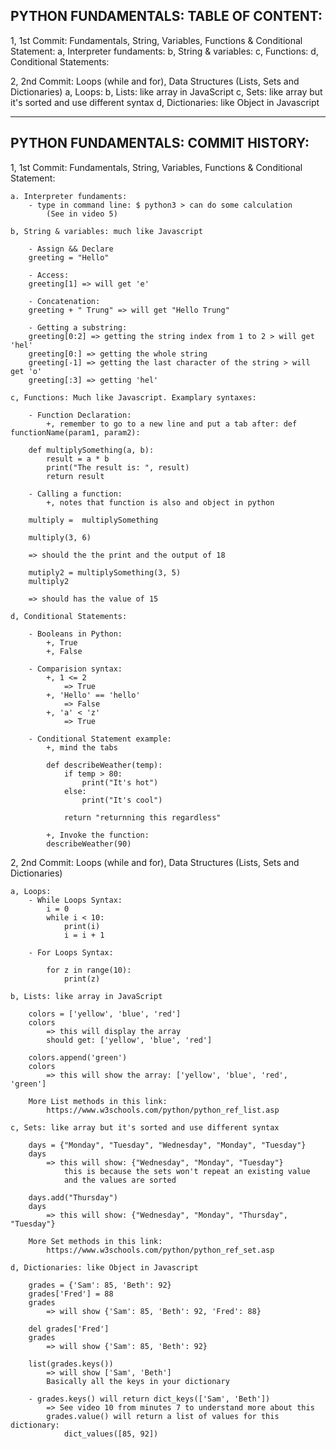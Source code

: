 ## PYTHON FUNDAMENTALS: TABLE OF CONTENT:

1, 1st Commit: Fundamentals, String, Variables, Functions & Conditional Statement:
a, Interpreter fundaments:
b, String & variables:
c, Functions:
d, Conditional Statements:

2, 2nd Commit: Loops (while and for), Data Structures (Lists, Sets and Dictionaries)
a, Loops:
b, Lists: like array in JavaScript
c, Sets: like array but it's sorted and use different syntax
d, Dictionaries: like Object in Javascript

---

## PYTHON FUNDAMENTALS: COMMIT HISTORY:

1, 1st Commit: Fundamentals, String, Variables, Functions & Conditional Statement:

    a. Interpreter fundaments:
        - type in command line: $ python3 > can do some calculation
            (See in video 5)

    b, String & variables: much like Javascript

        - Assign && Declare
        greeting = "Hello"

        - Access:
        greeting[1] => will get 'e'

        - Concatenation:
        greeting + " Trung" => will get "Hello Trung"

        - Getting a substring:
        greeting[0:2] => getting the string index from 1 to 2 > will get 'hel'
        greeting[0:] => getting the whole string
        greeting[-1] => getting the last character of the string > will get 'o'
        greeting[:3] => getting 'hel'

    c, Functions: Much like Javascript. Examplary syntaxes:

        - Function Declaration:
            +, remember to go to a new line and put a tab after: def functionName(param1, param2):

        def multiplySomething(a, b):
            result = a * b
            print("The result is: ", result)
            return result

        - Calling a function:
            +, notes that function is also and object in python

        multiply =  multiplySomething

        multiply(3, 6)

        => should the the print and the output of 18

        mutiply2 = multiplySomething(3, 5)
        multiply2

        => should has the value of 15

    d, Conditional Statements:

        - Booleans in Python:
            +, True
            +, False

        - Comparision syntax:
            +, 1 <= 2
                => True
            +, 'Hello' == 'hello'
                => False
            +, 'a' < 'z'
                => True

        - Conditional Statement example:
            +, mind the tabs

            def describeWeather(temp):
                if temp > 80:
                    print("It's hot")
                else:
                    print("It's cool")

                return "returnning this regardless"

            +, Invoke the function:
            describeWeather(90)

2, 2nd Commit: Loops (while and for), Data Structures (Lists, Sets and Dictionaries)

    a, Loops:
        - While Loops Syntax:
            i = 0
            while i < 10:
                print(i)
                i = i + 1

        - For Loops Syntax:

            for z in range(10):
                print(z)

    b, Lists: like array in JavaScript

        colors = ['yellow', 'blue', 'red']
        colors
            => this will display the array
            should get: ['yellow', 'blue', 'red']

        colors.append('green')
        colors
            => this will show the array: ['yellow', 'blue', 'red', 'green']

        More List methods in this link:
            https://www.w3schools.com/python/python_ref_list.asp

    c, Sets: like array but it's sorted and use different syntax

        days = {"Monday", "Tuesday", "Wednesday", "Monday", "Tuesday"}
        days
            => this will show: {"Wednesday", "Monday", "Tuesday"}
                this is because the sets won't repeat an existing value
                and the values are sorted

        days.add("Thursday")
        days
            => this will show: {"Wednesday", "Monday", "Thursday", "Tuesday"}

        More Set methods in this link:
            https://www.w3schools.com/python/python_ref_set.asp

    d, Dictionaries: like Object in Javascript

        grades = {'Sam': 85, 'Beth': 92}
        grades['Fred'] = 88
        grades
            => will show {'Sam': 85, 'Beth': 92, 'Fred': 88}

        del grades['Fred']
        grades
            => will show {'Sam': 85, 'Beth': 92}

        list(grades.keys())
            => will show ['Sam', 'Beth']
            Basically all the keys in your dictionary

        - grades.keys() will return dict_keys(['Sam', 'Beth'])
            => See video 10 from minutes 7 to understand more about this
            grades.value() will return a list of values for this dictionary:
                dict_values([85, 92])
